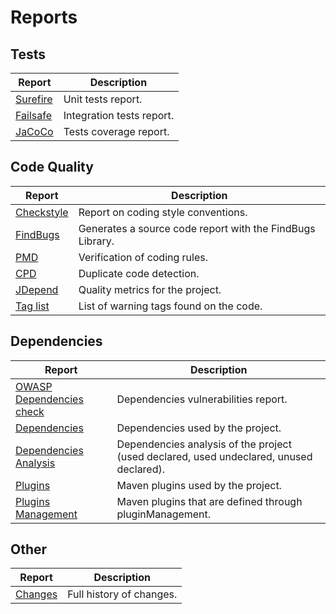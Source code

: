 # Reports

## Tests

|Report|Description|
|---|---|
|[Surefire][surefire]|Unit tests report.|
|[Failsafe][failsafe]|Integration tests report.|
|[JaCoCo][jacoco]|Tests coverage report.|

## Code Quality

|Report|Description|
|---|---|
|[Checkstyle][checkstyle]|Report on coding style conventions.|
|[FindBugs][findbugs]|Generates a source code report with the FindBugs Library.|
|[PMD][pmd]|Verification of coding rules.|
|[CPD][cpd]|Duplicate code detection.|
|[JDepend][jdepend]|Quality metrics for the project.|
|[Tag list][taglist]|List of warning tags found on the code.|

## Dependencies

|Report|Description|
|---|---|
|[OWASP Dependencies check][dependencies-check]|Dependencies vulnerabilities report.|
|[Dependencies][dependencies]|Dependencies used by the project.|
|[Dependencies Analysis][dependency-analysis]|Dependencies analysis of the project (used declared, used undeclared, unused declared).|
|[Plugins][plugins]|Maven plugins used by the project.|
|[Plugins Management][plugins-manage]|Maven plugins that are defined through pluginManagement.|

## Other

|Report|Description|
|---|---|
|[Changes][changes]|Full history of changes.|

[changes]: ./changes-report.html
[checkstyle]: ./checkstyle.html
[cpd]: ./cpd.html
[dependencies]: ./dependencies.html
[dependencies-check]: ./dependency-check-report.html
[dependency-analysis]: ./dependency-analysis.html
[failsafe]: ./failsafe-report.html
[findbugs]: ./findbugs.html
[jacoco]: ./jacoco/index.html
[jdepend]: ./jdepend-report.html
[pmd]: ./pmd.html
[plugins]: ./plugins.html
[plugins-manage]: ./plugin-management.html
[surefire]: ./surefire-report.html
[taglist]: ./taglist.html
